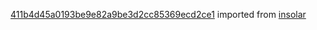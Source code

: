 [411b4d45a0193be9e82a9be3d2cc85369ecd2ce1](https://github.com/insolar/insolar/commit/411b4d45a0193be9e82a9be3d2cc85369ecd2ce1) imported from [insolar](https://github.com/insolar/insolar)
